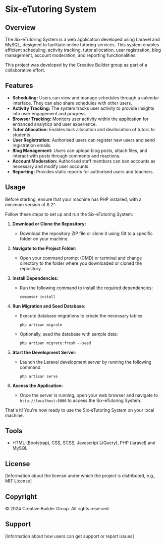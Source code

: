 # Six-eTutoring System

## Overview
The Six-eTutoring System is a web application developed using Laravel and MySQL, designed to facilitate online tutoring services. This system enables efficient scheduling, activity tracking, tutor allocation, user registration, blog management, account moderation, and reporting functionalities. 

This project was developed by the Creative Builder group as part of a collaborative effort.

## Features
- **Scheduling:** Users can view and manage schedules through a calendar interface. They can also share schedules with other users.
- **Activity Tracking:** The system tracks user activity to provide insights into user engagement and progress.
- **Browser Tracking:** Monitors user activity within the application for enhanced analytics and user experience.
- **Tutor Allocation:** Enables bulk allocation and deallocation of tutors to students.
- **User Registration:** Authorised users can register new users and send registration emails.
- **Blog Management:** Users can upload blog posts, attach files, and interact with posts through comments and reactions.
- **Account Moderation:** Authorised staff members can ban accounts as necessary and modify user accounts.
- **Reporting:** Provides static reports for authorised users and teachers.

## Usage

Before starting, ensure that your machine has PHP installed, with a minimum version of 8.2^.

Follow these steps to set up and run the Six-eTutoring System:

1. **Download or Clone the Repository:**
    - Download the repository ZIP file or clone it using Git to a specific folder on your machine.

2. **Navigate to the Project Folder:**
    - Open your command prompt (CMD) or terminal and change directory to the folder where you downloaded or cloned the repository.

3. **Install Dependencies:**
    - Run the following command to install the required dependencies:
      ```
      composer install
      ```

4. **Run Migration and Seed Database:**
    - Execute database migrations to create the necessary tables:
      ```
      php artisan migrate
      ```
    - Optionally, seed the database with sample data:
      ```
      php artisan migrate:fresh --seed
      ```

5. **Start the Development Server:**
    - Launch the Laravel development server by running the following command:
      ```
      php artisan serve
      ```

6. **Access the Application:**
    - Once the server is running, open your web browser and navigate to `http://localhost:8000` to access the Six-eTutoring System.

That's it! You're now ready to use the Six-eTutoring System on your local machine.


## Tools
- HTML (Bootstrap), CSS, SCSS, Javascript (JQuery), PHP (laravel) and MySQL

## License
[Information about the license under which the project is distributed, e.g., MIT License]

## Copyright
© 2024 Creative Builder Group. All rights reserved.

## Support
[Information about how users can get support or report issues]
